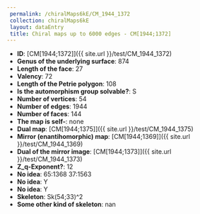 ```yaml
--- 
 permalink: /chiralMaps6kE/CM_1944_1372 
 collection: chiralMaps6kE
 layout: dataEntry
 title: Chiral maps up to 6000 edges - CM[1944;1372]
---
```


- **ID**: [CM[1944;1372]]({{ site.url }}/test/CM_1944_1372)
- **Genus of the underlying surface**: 874
- **Length of the face**: 27
- **Valency**: 72
- **Length of the Petrie polygon**: 108
- **Is the automorphism group solvable?**: S
- **Number of vertices**: 54
- **Number of edges**: 1944
- **Number of faces**: 144
- **The map is self-**: none
- **Dual map**: [CM[1944;1375]]({{ site.url }}/test/CM_1944_1375)
- **Mirror (enantihomorphic) map**: [CM[1944;1369]]({{ site.url }}/test/CM_1944_1369)
- **Dual of the mirror image**: [CM[1944;1373]]({{ site.url }}/test/CM_1944_1373)
- **Z_q-Exponent?**: 12
- **No idea**:  65:1368 37:1563
- **No idea**: Y
- **No idea**: Y
- **Skeleton**: Sk(54;33)^2
- **Some other kind of skeleton**: nan
